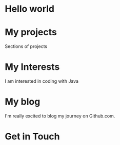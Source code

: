 # Hello world
# My projects

Sections of projects

# My Interests

I am interested in coding with Java

# My blog

I'm really excited to blog my journey on Github.com.

# Get in Touch
